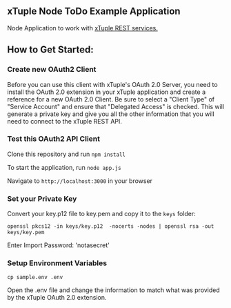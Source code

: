 ## xTuple Node ToDo Example Application

Node Application to work with [xTuple REST services.](http://github.com/xtuple/xtuple)

## How to Get Started:

### Create new OAuth2 Client

Before you can use this client with xTuple's OAuth 2.0 Server,
you need to install the OAuth 2.0 extension in your xTuple application
and create a reference for a new OAuth 2.0 Client. Be sure to select a
"Client Type" of "Service Account" and ensure that "Delegated Access" is checked.
This will generate a private key and give you all the other information that you will
need to connect to the xTuple REST API.

### Test this OAuth2 API Client

Clone this repository and run `npm install`

To start the application, run `node app.js`

Navigate to `http://localhost:3000` in your browser

### Set your Private Key

Convert your key.p12 file to key.pem and copy it to the `keys` folder:

`openssl pkcs12 -in keys/key.p12  -nocerts -nodes | openssl rsa -out keys/key.pem`

Enter Import Password: 'notasecret'

### Setup Environment Variables

`cp sample.env .env`

Open the .env file and change the information to match what was provided
by the xTuple OAuth 2.0 extension.

